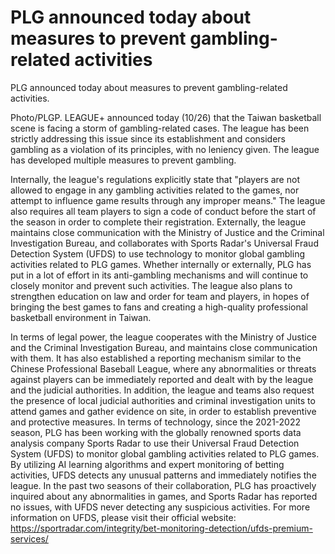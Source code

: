 #  PLG announced today about measures to prevent gambling-related activities 
  PLG announced today about measures to prevent gambling-related activities.

Photo/PLGP. LEAGUE+ announced today (10/26) that the Taiwan basketball scene is facing a storm of gambling-related cases. The league has been strictly addressing this issue since its establishment and considers gambling as a violation of its principles, with no leniency given. The league has developed multiple measures to prevent gambling.

Internally, the league's regulations explicitly state that "players are not allowed to engage in any gambling activities related to the games, nor attempt to influence game results through any improper means." The league also requires all team players to sign a code of conduct before the start of the season in order to complete their registration. Externally, the league maintains close communication with the Ministry of Justice and the Criminal Investigation Bureau, and collaborates with Sports Radar's Universal Fraud Detection System (UFDS) to use technology to monitor global gambling activities related to PLG games. Whether internally or externally, PLG has put in a lot of effort in its anti-gambling mechanisms and will continue to closely monitor and prevent such activities. The league also plans to strengthen education on law and order for team and players, in hopes of bringing the best games to fans and creating a high-quality professional basketball environment in Taiwan.

In terms of legal power, the league cooperates with the Ministry of Justice and the Criminal Investigation Bureau, and maintains close communication with them. It has also established a reporting mechanism similar to the Chinese Professional Baseball League, where any abnormalities or threats against players can be immediately reported and dealt with by the league and the judicial authorities. In addition, the league and teams also request the presence of local judicial authorities and criminal investigation units to attend games and gather evidence on site, in order to establish preventive and protective measures. In terms of technology, since the 2021-2022 season, PLG has been working with the globally renowned sports data analysis company Sports Radar to use their Universal Fraud Detection System (UFDS) to monitor global gambling activities related to PLG games. By utilizing AI learning algorithms and expert monitoring of betting activities, UFDS detects any unusual patterns and immediately notifies the league. In the past two seasons of their collaboration, PLG has proactively inquired about any abnormalities in games, and Sports Radar has reported no issues, with UFDS never detecting any suspicious activities. For more information on UFDS, please visit their official website: https://sportradar.com/integrity/bet-monitoring-detection/ufds-premium-services/